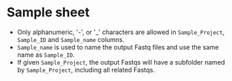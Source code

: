 Sample sheet 
========================================


* Only alphanumeric, '-', or '_' characters are allowed in `Sample_Project`, `Sample_ID` and `Sample_name` columns. 
* `Sample_name` is used to name the output Fastq files and use the same name as `Sample_ID`. 
* If given `Sample_Project`, the output Fastqs will have a subfolder named by `Sample_Project`, including all related Fastqs.

